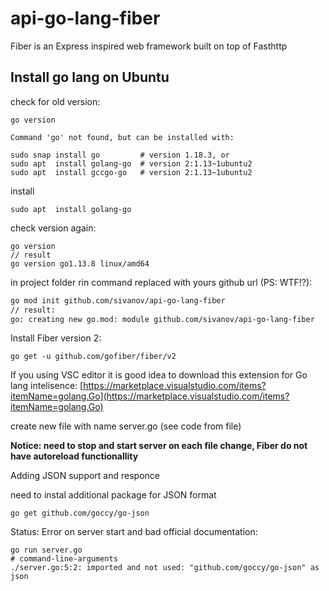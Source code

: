 # api-go-lang-fiber
Fiber is an Express inspired web framework built on top of Fasthttp


## Install go lang on Ubuntu
check for old version:
```
go version

Command 'go' not found, but can be installed with:

sudo snap install go         # version 1.18.3, or
sudo apt  install golang-go  # version 2:1.13~1ubuntu2
sudo apt  install gccgo-go   # version 2:1.13~1ubuntu2
```
install 
```
sudo apt  install golang-go
```

check version again:
```
go version
// result
go version go1.13.8 linux/amd64

```

in project folder rin command replaced with yours github url (PS: WTF!?):
```sh
go mod init github.com/sivanov/api-go-lang-fiber
// result:
go: creating new go.mod: module github.com/sivanov/api-go-lang-fiber
```

Install Fiber version 2:
```
go get -u github.com/gofiber/fiber/v2
```
If you using VSC editor it is good idea to download this extension for Go lang intelisence:
[https://marketplace.visualstudio.com/items?itemName=golang.Go](https://marketplace.visualstudio.com/items?itemName=golang.Go)


create new file with name server.go (see code from file)

**Notice: need to stop and start server on each file change, Fiber do not have autoreload functionallity**

Adding JSON support and responce

need to instal additional package for JSON format
```
go get github.com/goccy/go-json
```

Status: Error on server start and  bad official documentation:
```
go run server.go 
# command-line-arguments
./server.go:5:2: imported and not used: "github.com/goccy/go-json" as json
```